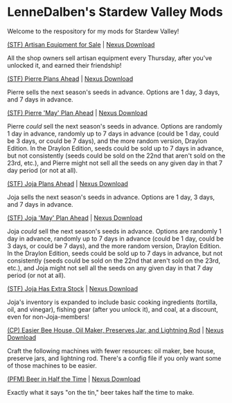 # LenneDalben's Stardew Valley Mods
Welcome to the respository for my mods for Stardew Valley!

<a href="https://github.com/LenneDalben/StardewValleyMods/blob/master/Artisan%20Equipment%20for%20Sale/README.md#stf-artisan-equipment-for-sale">(STF) Artisan Equipment for Sale</a> | <a href="https://www.nexusmods.com/stardewvalley/mods/6354">Nexus Download</a>

All the shop owners sell artisan equipment every Thursday, after you've unlocked it, and earned their friendship!


<a href="https://github.com/LenneDalben/StardewValleyMods/tree/master/Pierre%20Plans%20Ahead%20-%20All#stf-pierre-plans-ahead">(STF) Pierre Plans Ahead</a> | <a href="https://www.nexusmods.com/stardewvalley/mods/6272">Nexus Download</a>

Pierre sells the next season's seeds in advance. Options are 1 day, 3 days, and 7 days in advance.


<a href="https://github.com/LenneDalben/StardewValleyMods/tree/master/Pierre%20'May'%20Plan%20Ahead%20-%20All#stf-pierre-may-plan-ahead">(STF) Pierre 'May' Plan Ahead</a> | <a href="https://www.nexusmods.com/stardewvalley/mods/6272">Nexus Download</a>

Pierre *could* sell the next season's seeds in advance. Options are randomly 1 day in advance, randomly up to 7 days in advance (could be 1 day, could be 3 days, or could be 7 days), and the more random version, Draylon Edition. In the Draylon Edition, seeds could be sold up to 7 days in advance, but not consistently (seeds could be sold on the 22nd that aren't sold on the 23rd, etc.), and Pierre might not sell all the seeds on any given day in that 7 day period (or not at all).


<a href="https://github.com/LenneDalben/StardewValleyMods/tree/master/Joja%20Plans%20Ahead%20-%20All#stf-joja-plans-ahead">(STF) Joja Plans Ahead</a> | <a href="https://www.nexusmods.com/stardewvalley/mods/6273">Nexus Download</a>

Joja sells the next season's seeds in advance. Options are 1 day, 3 days, and 7 days in advance.


<a href="https://github.com/LenneDalben/StardewValleyMods/tree/master/Joja%20'May'%20Plan%20Ahead%20-%20All#stf-joja-may-plan-ahead">(STF) Joja 'May' Plan Ahead</a> | <a href="https://www.nexusmods.com/stardewvalley/mods/6273">Nexus Download</a>

Joja *could* sell the next season's seeds in advance. Options are randomly 1 day in advance, randomly up to 7 days in advance (could be 1 day, could be 3 days, or could be 7 days), and the more random version, Draylon Edition. In the Draylon Edition, seeds could be sold up to 7 days in advance, but not consistently (seeds could be sold on the 22nd that aren't sold on the 23rd, etc.), and Joja might not sell all the seeds on any given day in that 7 day period (or not at all).


<a href="https://github.com/LenneDalben/StardewValleyMods/blob/master/JojaMart%20Has%20Extra%20Stock/README.md#stf-jojamart-has-extra-stockd">(STF) Joja Has Extra Stock</a> | <a href="https://www.nexusmods.com/stardewvalley/mods/6371">Nexus Download</a>

Joja's inventory is expanded to include basic cooking ingredients (tortilla, oil, and vinegar), fishing gear (after you unlock it), and coal, at a discount, even for non-Joja-members!


<a href="https://github.com/LenneDalben/StardewValleyMods/tree/master/%5BCP%5D%20Easier%20Bee%20House%2C%20Oil%20Maker%2C%20Preserves%20Jar%2C%20and%20Lightning%20Rod#cp-easier-bee-house-oil-maker-preserves-jar-and-lightning-rod">(CP) Easier Bee House, Oil Maker, Preserves Jar, and Lightning Rod</a> | <a href="https://www.nexusmods.com/stardewvalley/mods/6007">Nexus Download</a>

Craft the following machines with fewer resources: oil maker, bee house, preserve jars, and lightning rod. There's a config file if you only want some of those machines to be easier.


<a href="https://github.com/LenneDalben/StardewValleyMods/tree/master/%5BPFM%5D%20Beer%20in%20Half%20the%20Time#pfm-beer-in-half-the-time">(PFM) Beer in Half the Time</a> | <a href="https://www.nexusmods.com/stardewvalley/mods/6006">Nexus Download</a>

Exactly what it says "on the tin," beer takes half the time to make.

